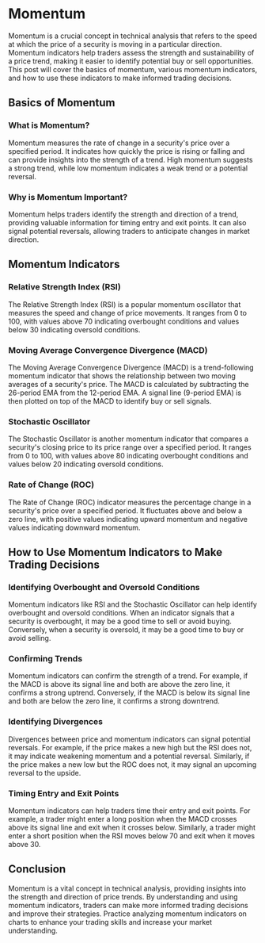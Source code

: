 # Momentum

Momentum is a crucial concept in technical analysis that refers to the speed at which the price of a security is moving in a particular direction. Momentum indicators help traders assess the strength and sustainability of a price trend, making it easier to identify potential buy or sell opportunities. This post will cover the basics of momentum, various momentum indicators, and how to use these indicators to make informed trading decisions.

## Basics of Momentum

### What is Momentum?

Momentum measures the rate of change in a security's price over a specified period. It indicates how quickly the price is rising or falling and can provide insights into the strength of a trend. High momentum suggests a strong trend, while low momentum indicates a weak trend or a potential reversal.

### Why is Momentum Important?

Momentum helps traders identify the strength and direction of a trend, providing valuable information for timing entry and exit points. It can also signal potential reversals, allowing traders to anticipate changes in market direction.

## Momentum Indicators

### Relative Strength Index (RSI)

The Relative Strength Index (RSI) is a popular momentum oscillator that measures the speed and change of price movements. It ranges from 0 to 100, with values above 70 indicating overbought conditions and values below 30 indicating oversold conditions.

### Moving Average Convergence Divergence (MACD)

The Moving Average Convergence Divergence (MACD) is a trend-following momentum indicator that shows the relationship between two moving averages of a security's price. The MACD is calculated by subtracting the 26-period EMA from the 12-period EMA. A signal line (9-period EMA) is then plotted on top of the MACD to identify buy or sell signals.

### Stochastic Oscillator

The Stochastic Oscillator is another momentum indicator that compares a security's closing price to its price range over a specified period. It ranges from 0 to 100, with values above 80 indicating overbought conditions and values below 20 indicating oversold conditions.

### Rate of Change (ROC)

The Rate of Change (ROC) indicator measures the percentage change in a security's price over a specified period. It fluctuates above and below a zero line, with positive values indicating upward momentum and negative values indicating downward momentum.

## How to Use Momentum Indicators to Make Trading Decisions

### Identifying Overbought and Oversold Conditions

Momentum indicators like RSI and the Stochastic Oscillator can help identify overbought and oversold conditions. When an indicator signals that a security is overbought, it may be a good time to sell or avoid buying. Conversely, when a security is oversold, it may be a good time to buy or avoid selling.

### Confirming Trends

Momentum indicators can confirm the strength of a trend. For example, if the MACD is above its signal line and both are above the zero line, it confirms a strong uptrend. Conversely, if the MACD is below its signal line and both are below the zero line, it confirms a strong downtrend.

### Identifying Divergences

Divergences between price and momentum indicators can signal potential reversals. For example, if the price makes a new high but the RSI does not, it may indicate weakening momentum and a potential reversal. Similarly, if the price makes a new low but the ROC does not, it may signal an upcoming reversal to the upside.

### Timing Entry and Exit Points

Momentum indicators can help traders time their entry and exit points. For example, a trader might enter a long position when the MACD crosses above its signal line and exit when it crosses below. Similarly, a trader might enter a short position when the RSI moves below 70 and exit when it moves above 30.

## Conclusion

Momentum is a vital concept in technical analysis, providing insights into the strength and direction of price trends. By understanding and using momentum indicators, traders can make more informed trading decisions and improve their strategies. Practice analyzing momentum indicators on charts to enhance your trading skills and increase your market understanding.
